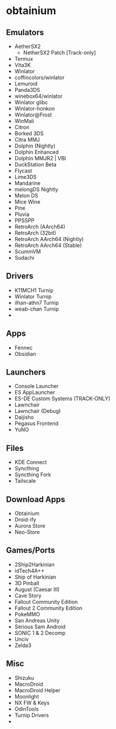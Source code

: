 # obtainium

## Emulators
- AetherSX2
  - NetherSX2 Patch [Track-only] 
- Termux
- Vita3K
- Winlator
- coffincolors/winlator
- Lemuroid
- Panda3DS
- winebox64/winlator
- Winlator glibc
- Winlator-honkon
- Winlator@Frost
- WinMali
- Citron
- Borked 3DS
- Citra MMJ
- Dolphin (Nightly)
- Dolphin Enhanced
- Dolphin MMJR2 | VBI
- DuckStation Beta
- Flycast
- Lime3DS
- Mandarine
- melongDS Nightly
- Melon DS
- Mice Wine
- Pine
- Pluvia
- PPSSPP
- RetroArch (AArch64)
- RetroArch (32bit)
- RetroArch AArch64 (Nightly)
- RetroArch AArch64 (Stable)
- ScummVM
- Sudachi

## Drivers
- K11MCH1 Turnip
- Winlator Turnip
- ilhan-athn7 Turnip
- weab-chan Turnip
- 

## Apps
- Fennec
- Obsidian

## Launchers
- Console Launcher
- ES AppLauncher
- ES-DE Custom Systems (TRACK-ONLY)
- Lawnchair
- Lawnchair (Debug)
- Daijisho
- Pegasus Frontend
- YuNO

## Files
- KDE Connect
- Syncthing
- Syncthing Fork
- Tailscale

## Download Apps
- Obtainium
- Droid-ify
- Aurora Store
- Neo-Store

## Games/Ports
- 2Ship2Harkinian
- idTech4A++
- Ship of Harkinian
- 3D Pinball
- August (Caesar III)
- Cave Story
- Fallout Community Edition
- Fallout 2 Community Edition
- PokeMMO
- San Andreas Unity
- Serious Sam Android
- SONIC 1 & 2 Decomp
- Unciv
- Zelda3

## Misc
- Shizuku
- MacroDroid
- MacroDroid Helper
- Moonlight
- NX FW & Keys
- OdinTools
- Turnip Drivers
- 
